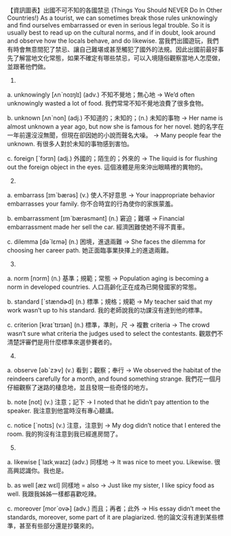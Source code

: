 【資訊圖表】出國不可不知的各國禁忌 (Things You Should NEVER Do In Other Countries!)
As a tourist, we can sometimes break those rules unknowingly and find ourselves embarrassed or even in serious legal trouble. So it is usually best to read up on the cultural norms, and if in doubt, look around and observe how the locals behave, and do likewise.
當我們出國遊玩，我們有時會無意間犯了禁忌、讓自己難堪或甚至觸犯了國外的法規。因此出國前最好事先了解當地文化常態，如果不確定有哪些禁忌，可以入境隨俗觀察當地人怎麼做，並跟著他們做。

1.
a. unknowingly  [ʌnˋnoɪŋlɪ]  (adv.)  不知不覺地；無心地
  -> We’d often unknowingly wasted a lot of food.
    我們常常不知不覺地浪費了很多食物。

b. unknown  [ʌnˋnon]  (adj.)  不知道的；未知的；(n.) 未知的事物
  -> Her name is almost unknown a year ago, but now she is famous for her novel.
    她的名字在一年前還沒沒無聞，但現在卻因她的小說而聲名大噪。
  -> Many people fear the unknown.
    有很多人對於未知的事物感到害怕。

c. foreign  [ˋfɔrɪn]  (adj.)  外國的；陌生的；外來的
  -> The liquid is for flushing out the foreign object in the eyes.
    這個液體是用來沖出眼睛裡的異物的。

2.
a. embarrass  [ɪmˋbærəs]  (v.)  使人不好意思
  -> Your inappropriate behavior embarrasses your family.
    你不合時宜的行為使你的家族蒙羞。

b. embarrassment  [ɪmˋbærəsmənt]  (n.)  窘迫；難堪
  -> Financial embarrassment made her sell the car.
    經濟困難使她不得不賣車。

c. dilemma  [dəˋlɛmə]  (n.)  困境，進退兩難
  -> She faces the dilemma for choosing her career path.
    她正面臨事業抉擇上的進退兩難。

3.
a. norm  [nɔrm]  (n.)  基準；規範；常態
  -> Population aging is becoming a norm in developed countries.
    人口高齡化正在成為已開發國家的常態。

b. standard  [ˋstændɚd]  (n.)  標準；規格；規範
  -> My teacher said that my work wasn’t up to his standard.
    我的老師說我的功課沒有達到他的標準。

c. criterion  [kraɪˋtɪrɪən]  (n.)  標準，準則，尺
  -> 複數 criteria
  -> The crowd wasn’t sure what criteria the judges used to select the contestants.
    觀眾們不清楚評審們是用什麼標準來選參賽者的。

4.
a. observe  [əbˋzɝv]  (v.)  看到；觀察；奉行
  -> We observed the habitat of the reindeers carefully for a month, and found something strange.
    我們花一個月仔細觀察了迷路的棲息地，並且發現一些奇怪的地方。

b. note  [not]  (v.)  注意；記下
  -> I noted that he didn’t pay attention to the speaker.
    我注意到他當時沒有專心聽講。

c. notice  [ˋnotɪs]  (v.)  注意，注意到
  -> My dog didn’t notice that I entered the room.
    我的狗沒有注意到我已經進房間了。

5.
a. likewise  [ˋlaɪk͵waɪz]  (adv.)  同樣地
  -> It was nice to meet you. Likewise.
    很高興認識你。我也是。

b. as well  [æz wɛl]  同樣地
  = also
  -> Just like my sister, I like spicy food as well.
    我跟我姊姊一樣都喜歡吃辣。

c. moreover  [morˋovɚ]  (adv.)  而且；再者；此外
  -> His essay didn’t meet the standards, moreover, some part of it are plagiarized.
    他的論文沒有達到某些標準，甚至有些部分還是抄襲來的。
